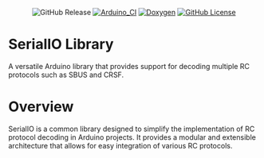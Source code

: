 <p align="center">
    <img src="https://img.shields.io/github/v/release/Witty-Wizard/SerialIO" alt="GitHub Release">
    <a href="https://github.com/Witty-Wizard/SerialIO/actions/workflows/arduino_ci.yaml"><img src="https://github.com/Witty-Wizard/SerialIO/actions/workflows/arduino_ci.yaml/badge.svg" alt="Arduino_CI"></a>
    <a href="https://serialio.wittywizard.in/"><img src="https://img.shields.io/badge/-Doxygen-2C4AA8?style=flat&logo=doxygen&logoColor=white" alt="Doxygen"></a>
    <a href="https://www.gnu.org/licenses/gpl-3.0.en.html"><img src="https://img.shields.io/github/license/Witty-Wizard/SerialIO" alt="GitHub License"></a>
</p>

# SerialIO Library

A versatile Arduino library that provides support for decoding multiple RC protocols such as SBUS and CRSF.

# Overview

SerialIO is a common library designed to simplify the implementation of RC protocol decoding in Arduino projects. It provides a modular and extensible architecture that allows for easy integration of various RC protocols.
